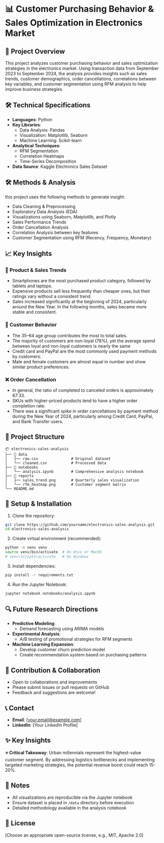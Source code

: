 # 📊 Customer Purchasing Behavior & Sales Optimization in Electronics Market

## 📌 Project Overview
This project analyzes customer purchasing behavior and sales optimization strategies in the electronics market. Using transaction data from September 2023 to September 2024, the analysis provides insights such as sales trends, customer demographics, order cancellations, correlations between key variables, and customer segmentation using RFM analysis to help improve business strategies.

## 🛠 Technical Specifications
- **Languages**: Python
- **Key Libraries**: 
  - Data Analysis: Pandas
  - Visualization: Matplotlib, Seaborn
  - Machine Learning: Scikit-learn
- **Analytical Techniques**: 
  - RFM Segmentation
  - Correlation Heatmaps
  - Time-Series Decomposition
- **Data Source**: Kaggle Electronics Sales Dataset

## 🛠️ Methods & Analysis
this project uses the following methods to generate insight:
- Data Cleaning & Preprocessing
- Exploratory Data Analysis (EDA)
- Visualizations using Seaborn, Matplotlib, and Plotly
- Sales Performance Trends
- Order Cancellation Analysis
- Correlation Analysis between key features
- Customer Segmentation using RFM (Recency, Frequency, Monetary)

 ## 📈 Key Insights
 ### 🛒 Product & Sales Trends
 -  Smartphones are the most purchased product category, followed by tablets and laptops.
 -  Expensive products sell less frequently than cheaper ones, but their ratings vary without a consistent trend.
 -  Sales increased significantly at the beginning of 2024, particularly around the New Year. In the following months, sales became more stable and consistent.

### 👥 Customer Behavior
- The 35–64 age group contributes the most to total sales.
- The majority of customers are non-loyal (78%), yet the average spend between loyal and non-loyal customers is nearly the same
- Credit card and PayPal are the most commonly used payment methods by customers.
- Male and female customers are almost equal in number and show similar product preferences.

### ❌ Order Cancellation
- In general, the ratio of completed to canceled orders is approximately 67:33.
- SKUs with higher-priced products tend to have a higher order completion rate.
- There was a significant spike in order cancellations by payment method during the New Year of 2024, particularly among Credit Card, PayPal, and Bank Transfer users.



## 📂 Project Structure
```
📦 electronics-sales-analysis
├── 📂 data
│   ├── raw.csv               # Original dataset
│   └── cleaned.csv           # Processed data
├── 📂 notebooks
│   └── analysis.ipynb        # Comprehensive analysis notebook
├── 📂 reports
│   ├── sales_trend.png       # Quarterly sales visualization
│   └── rfm_heatmap.png       # Customer segment matrix
└── README.md
```

## 🚀 Setup & Installation
1. Clone the repository:
```bash
git clone https://github.com/yourname/electronics-sales-analysis.git
cd electronics-sales-analysis
```

2. Create virtual environment (recommended):
```bash
python -m venv venv
source venv/bin/activate  # On Unix or MacOS
# venv\Scripts\activate   # On Windows
```

3. Install dependencies:
```bash
pip install -r requirements.txt
```

4. Run the Jupyter Notebook:
```bash
jupyter notebook notebooks/analysis.ipynb
```

## 🔍 Future Research Directions
- **Predictive Modeling**: 
  - Demand forecasting using ARIMA models
- **Experimental Analysis**:
  - A/B testing of promotional strategies for RFM segments
- **Machine Learning Expansion**:
  - Develop customer churn prediction model
  - Create recommendation system based on purchasing patterns

## 🤝 Contribution & Collaboration
- Open to collaborations and improvements
- Please submit issues or pull requests on GitHub
- Feedback and suggestions are welcome!

## 📞 Contact
- **Email**: [your.email@example.com]
- **LinkedIn**: [Your LinkedIn Profile]

## ✨ Key Insights
**⭐ Critical Takeaway**: Urban millennials represent the highest-value customer segment. By addressing logistics bottlenecks and implementing targeted marketing strategies, the potential revenue boost could reach 15-20%.

## 📝 Notes
- All visualizations are reproducible via the Jupyter notebook
- Ensure dataset is placed in `/data` directory before execution
- Detailed methodology available in the analysis notebook

## 📜 License
[Choose an appropriate open-source license, e.g., MIT, Apache 2.0]
